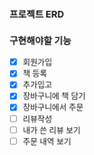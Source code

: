 ### 프로젝트 ERD

### 구현해야할 기능
- [x] 회원가입
- [X] 책 등록
- [X] 추가입고
- [X] 장바구니에 책 담기
- [X] 장바구니에서 주문
- [ ] 리뷰작성
- [ ] 내가 쓴 리뷰 보기
- [ ] 주문 내역 보기